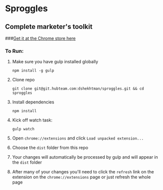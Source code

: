 # Sproggles

## Complete marketer's toolkit

###[Get it at the Chrome store here](https://chrome.google.com/webstore/detail/sproggles/jbjbbpondgkpmdmkjpnpdfpnnoimehib)

### To Run:

1. Make sure you have gulp installed globally

    `npm install -g gulp`

2. Clone repo

    `git clone git@git.hubteam.com:dshekhtman/sproggles.git && cd sproggles`

3. Install dependencies

    `npm install`

4. Kick off watch task:

    `gulp watch`

5. Open `chrome://extensions` and click `Load unpacked extension...`

6. Choose the `dist` folder from this repo

7. Your changes will automatically be processed by gulp and will appear in the `dist` folder

8. After many of your changes you'll need to click the `refresh` link on the extension on the `chrome://extensions` page or just refresh the whole page
